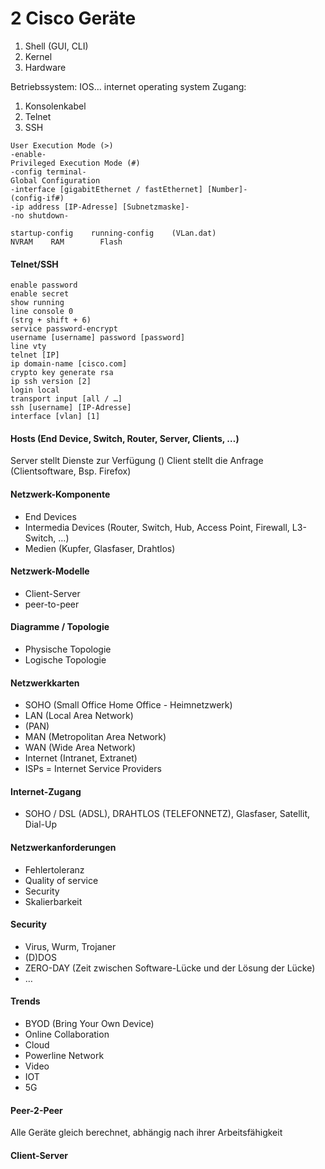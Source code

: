 # 2 Cisco Geräte

1. Shell (GUI, CLI)
2. Kernel
3. Hardware

Betriebssystem: IOS… internet operating system
Zugang:
1. Konsolenkabel
2. Telnet
3. SSH

```
User Execution Mode (>)
-enable-
Privileged Execution Mode (#)
-config terminal-
Global Configuration
-interface [gigabitEthernet / fastEthernet] [Number]-
(config-if#)
-ip address [IP-Adresse] [Subnetzmaske]-
-no shutdown-

startup-config    running-config    (VLan.dat)
NVRAM    RAM        Flash
```

#### Telnet/SSH
```
enable password
enable secret
show running
line console 0
(strg + shift + 6)
service password-encrypt
username [username] password [password]
line vty
telnet [IP]
ip domain-name [cisco.com]
crypto key generate rsa
ip ssh version [2]
login local
transport input [all / …]
ssh [username] [IP-Adresse]
interface [vlan] [1]
```

#### Hosts (End Device, Switch, Router, Server, Clients, …)
Server stellt Dienste zur Verfügung ()
Client stellt die Anfrage (Clientsoftware, Bsp. Firefox)

#### Netzwerk-Komponente
- End Devices
- Intermedia Devices (Router, Switch, Hub, Access Point, Firewall, L3-Switch, …)
- Medien (Kupfer, Glasfaser, Drahtlos)

#### Netzwerk-Modelle
- Client-Server
- peer-to-peer

#### Diagramme / Topologie
- Physische Topologie
- Logische Topologie

#### Netzwerkkarten
- SOHO    (Small Office Home Office - Heimnetzwerk)
- LAN    (Local Area Network)
- (PAN)
- MAN    (Metropolitan Area Network)
- WAN    (Wide Area Network)
- Internet    (Intranet, Extranet)
- ISPs = Internet Service Providers

#### Internet-Zugang
- SOHO / DSL (ADSL), DRAHTLOS (TELEFONNETZ), Glasfaser, Satellit, Dial-Up

#### Netzwerkanforderungen
- Fehlertoleranz
- Quality of service
- Security
- Skalierbarkeit

#### Security
- Virus, Wurm, Trojaner
- (D)DOS
- ZERO-DAY (Zeit zwischen Software-Lücke und der Lösung der Lücke)
- …

#### Trends
- BYOD    (Bring Your Own Device)
- Online Collaboration
- Cloud
- Powerline Network
- Video
- IOT
- 5G

#### Peer-2-Peer
Alle Geräte gleich berechnet, abhängig nach ihrer Arbeitsfähigkeit

#### Client-Server
